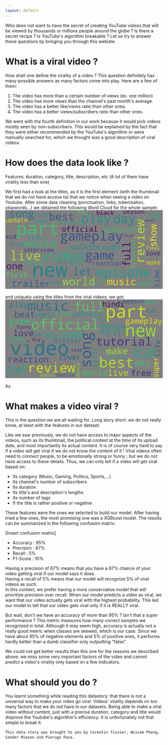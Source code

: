 ```yaml
---
layout: default
---
```


Who does not want to have the secret of creating YouTube videos that will be viewed by thousands or millions people around the globe ? Is there a secret recipe ? Is YouTube's algorithm breakable ? Let us try to answer these questions by bringing you through this webiste.

# What is a viral video ?

How shall one define the virality of a video ? This question definitely has many possible answers as many factors come into play. Here are a few of them:

1.  The video has more than a certain number of views (ex. one million)
1.  The video has more views than the channel's past month's average.
1.  The video has a better like/views ratio than other ones.
1.  The video has a better views/subscribers ratio than other ones.

We went with the fourth definition in our work because it would pick videos mostly seen by non-subscribers. This would be explained by the fact that they were either recommended by the YouTube's algorithm or were manually searched for, which we thought was a good description of viral videos.

# How does the data look like ?

Features: duration, category, title, description, etc
(A lot of them have virality less than one)

We first had a look at the titles, as it is the first element (with the thumbnail that we do not have access to) that we notice when seeing a video on Youtube. After some data cleaning (ponctuation, links, tokenisation, stopwords...) we obtained the following Word Cloud for the whole sample:
![Wordcloud1](Figures/title-wordcloud.png)

and uniquely using the titles from the viral videos, we got:
![Wordcloud2](Figures/title_wordcloud_viral.png)

As

# What makes a video viral ?

This is the question we are all waiting for. Long story short: we do not really know, at least with the features in our dataset.

Like we saw previously, we do not have access to major aspects of the videos, such as its thumbnail, the political context at the time of its upload date, and most importantly its actual content. It is of course very hard to say if a video will get viral if we do not know the content of it ! Viral videos often need to connect people, to be emotionally strong or funny ; but we do not have access to these details. Thus, we can only tell if a video will get viral based on:
 - Its category (Music, Gaming, Politics, Sports,...)
 - Its channel's number of subscribers
 - Its duration
 - Its title's and description's lengths
 - Its number of tags
 - If the title is rather positive or negative

These features were the ones we selected to build our model. After having tried a few ones, the most promising one was a XGBoost model. The results can be summarized in the following confusion matrix:

[Insert confusion matrix]

- Accuracy : 95%
- Precision : 67%
- Recall : 5%
- F1-Score : 10%

Having a precision of 67% means that you have a 67% chance of your video getting viral if our model says it does.  
Having a recall of 5% means that our model will recognize 5% of viral videos as such.  
In this context, we prefer having a more conservative model that will prioritize precision over recall. When our model predicts a video as viral, we want that our video actually gets viral with the highest probability. This led our model to tell that our video gets viral only if it is REALLY viral.

But wait, don't we have an accuracy of more than 95% ? Isn't that a super performance ? This metric measures how many correct samples we recognized in total. Although it may seem high, accuracy is actually not a really good metric when classes are skewed, which is our case. Since we have about 95% of negative elements and 5% of positive ones, it performs hardly better than a dumb classifier only outputting "false".

We could not get better results than this one for the reasons we described above: we miss some very important factors of the video and cannot predict a video's virality only based on a few indicators.

# What should you do ?

You learnt something while reading this datastory: that there is not a universal way to make your video go viral. Videos' virality depends on too many factors that we do not have in our datasets. Being able to make a viral video without content, just with a precise duration, category and title would disprove the Youtube's algorithm's efficiency. It is unfortunately not that simple to break it.




```
This data story was brought to you by Corentin Tissier, Wissam Pheng, Sander Miesen and Pierugo Pace.
```

